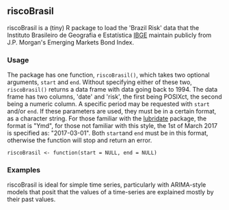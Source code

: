 ## riscoBrasil 

riscoBrasil is a (tiny) R package to load the 'Brazil Risk' data that the Instituto Brasileiro de Geografia e Estatística 
[IBGE](http://www.ibge.gov.br/english/) maintain publicly from J.P. Morgan's Emerging Markets Bond Index. 

### Usage

The package has one function, `riscoBrasil()`, which takes two optional arguments, `start` and `end`. Without specifying
either of these two, `riscoBrasil()` returns a data frame with data going back to 1994. The data frame has two columns, 
'date' and 'risk', the first being POSIXct, the second being a numeric column. A specific period may be requested with `start` 
and/or `end`. If these parameters are used, they must be in a certain format, as a character string. For those familiar with 
the [lubridate]() package, the format is "Ymd", for those not familiar with this style, the 1st of March 2017 is specified as:
"2017-03-01". Both `start`and `end` must be in this format, otherwise the function will stop and return an error. 

```
riscoBrasil <- function(start = NULL, end = NULL)

```

### Examples

riscoBrasil is ideal for simple time series, particularly with ARIMA-style models that posit that the values of a time-series
are explained mostly by their past values. 


